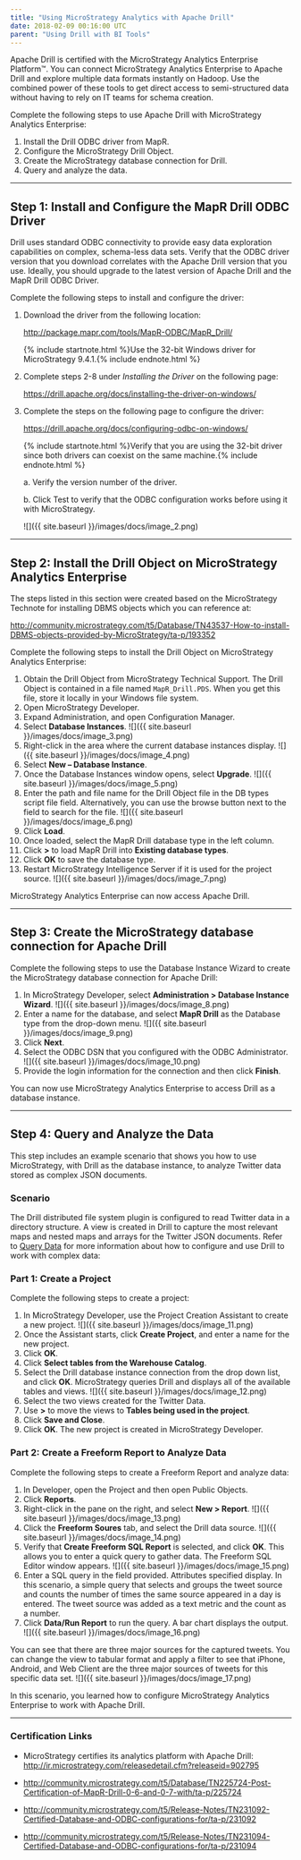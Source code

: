 ```yaml
---
title: "Using MicroStrategy Analytics with Apache Drill"
date: 2018-02-09 00:16:00 UTC
parent: "Using Drill with BI Tools"
---
```

Apache Drill is certified with the MicroStrategy Analytics Enterprise Platform™. You can connect MicroStrategy Analytics Enterprise to Apache Drill and explore multiple data formats instantly on Hadoop. Use the combined power of these tools to get direct access to semi-structured data without having to rely on IT teams for schema creation.

Complete the following steps to use Apache Drill with MicroStrategy Analytics Enterprise:
 
1.  Install the Drill ODBC driver from MapR.
2.	Configure the MicroStrategy Drill Object.
3.	Create the MicroStrategy database connection for Drill.
4.	Query and analyze the data.

----------


## Step 1: Install and Configure the MapR Drill ODBC Driver 

Drill uses standard ODBC connectivity to provide easy data exploration capabilities on complex, schema-less data sets. Verify that the ODBC driver version that you download correlates with the Apache Drill version that you use. Ideally, you should upgrade to the latest version of Apache Drill and the MapR Drill ODBC Driver. 

Complete the following steps to install and configure the driver:

1.	Download the driver from the following location: 

    http://package.mapr.com/tools/MapR-ODBC/MapR_Drill/

    {% include startnote.html %}Use the 32-bit Windows driver for MicroStrategy 9.4.1.{% include endnote.html %}

2.	Complete steps 2-8 under *Installing the Driver* on the following page: 

    https://drill.apache.org/docs/installing-the-driver-on-windows/
3.	Complete the steps on the following page to configure the driver:

    https://drill.apache.org/docs/configuring-odbc-on-windows/ 

    {% include startnote.html %}Verify that you are using the 32-bit driver since both drivers can coexist on the same machine.{% include endnote.html %} 

	a.	Verify the version number of the driver.

    	 
	b.	Click Test to verify that the ODBC configuration works before using it with MicroStrategy.

    ![]({{ site.baseurl }}/images/docs/image_2.png)

----------


## Step 2: Install the Drill Object on MicroStrategy Analytics Enterprise 
The steps listed in this section were created based on the MicroStrategy Technote for installing DBMS objects which you can reference at: 

http://community.microstrategy.com/t5/Database/TN43537-How-to-install-DBMS-objects-provided-by-MicroStrategy/ta-p/193352


Complete the following steps to install the Drill Object on MicroStrategy Analytics Enterprise:

1. Obtain the Drill Object from MicroStrategy Technical Support. The Drill Object is contained in a file named `MapR_Drill.PDS`. When you get this file, store it locally in your Windows file system.
2. Open MicroStrategy Developer. 
3. Expand Administration, and open Configuration Manager.
4. Select **Database Instances**.
   ![]({{ site.baseurl }}/images/docs/image_3.png)
5. Right-click in the area where the current database instances display. 
   ![]({{ site.baseurl }}/images/docs/image_4.png)
6. Select **New – Database Instance**. 
7. Once the Database Instances window opens, select **Upgrade**.
   ![]({{ site.baseurl }}/images/docs/image_5.png)
8. Enter the path and file name for the Drill Object file in the DB types script file field. Alternatively, you can use the browse button next to the field to search for the file. 
   ![]({{ site.baseurl }}/images/docs/image_6.png)
9.  Click **Load**. 
10.	Once loaded, select the MapR Drill database type in the left column.
11.	Click **>** to load MapR Drill into **Existing database types**. 
12.	Click **OK** to save the database type.
13.	Restart MicroStrategy Intelligence Server if it is used for the project source.
   ![]({{ site.baseurl }}/images/docs/image_7.png)

MicroStrategy Analytics Enterprise can now access Apache Drill.


----------

## Step 3: Create the MicroStrategy database connection for Apache Drill
Complete the following steps to use the Database Instance Wizard to create the MicroStrategy database connection for Apache Drill:

1. In MicroStrategy  Developer, select **Administration > Database Instance Wizard**.
   ![]({{ site.baseurl }}/images/docs/image_8.png)
2. Enter a name for the database, and select **MapR Drill** as the Database type from the drop-down menu.
   ![]({{ site.baseurl }}/images/docs/image_9.png)
3. Click **Next**. 
4. Select the ODBC DSN that you configured with the ODBC Administrator.
   ![]({{ site.baseurl }}/images/docs/image_10.png)
5. Provide the login information for the connection and then click **Finish**.

You can now use MicroStrategy Analytics Enterprise to access Drill as a database instance. 

----------


## Step 4: Query and Analyze the Data
This step includes an example scenario that shows you how to use MicroStrategy, with Drill as the database instance, to analyze Twitter data stored as complex JSON documents. 

### Scenario
The Drill distributed file system plugin is configured to read Twitter data in a directory structure. A view is created in Drill to capture the most relevant maps and nested maps and arrays for the Twitter JSON documents. Refer to [Query Data](/docs/query-data-introduction/) for more information about how to configure and use Drill to work with complex data:

### Part 1: Create a Project
Complete the following steps to create a project:

1. In MicroStrategy Developer, use the Project Creation Assistant to create a new project.
   ![]({{ site.baseurl }}/images/docs/image_11.png)
2.  Once the Assistant starts, click **Create Project**, and enter a name for the new project. 
3.	Click **OK**. 
4.	Click **Select tables from the Warehouse Catalog**. 
5.	Select the Drill database instance connection from the drop down list, and click **OK**.	MicroStrategy queries Drill and displays all of the available tables and views.
   ![]({{ site.baseurl }}/images/docs/image_12.png)
6.	Select the two views created for the Twitter Data.
7.	Use **>** to move the views to **Tables being used in the project**. 
8.	Click **Save and Close**.
9.	Click **OK**. The new project is created in MicroStrategy Developer. 

### Part 2: Create a Freeform Report to Analyze Data
Complete the following steps to create a Freeform Report and analyze data:

1.	In Developer, open the Project and then open Public Objects.
2.	Click **Reports**.
3.	Right-click in the pane on the right, and select **New > Report**.
   ![]({{ site.baseurl }}/images/docs/image_13.png)
4.	Click the **Freeform Soures** tab, and select the Drill data source.
   ![]({{ site.baseurl }}/images/docs/image_14.png)
5.	Verify that **Create Freeform SQL Report** is selected, and click **OK**. This allows you to enter a quick query to gather data. The Freeform SQL Editor window appears.
   ![]({{ site.baseurl }}/images/docs/image_15.png)
6.	Enter a SQL query in the field provided. Attributes specified display. 
In this scenario, a simple query that selects and groups the tweet source and counts the number of times the same source appeared in a day is entered. The tweet source was added as a text metric and the count as a number. 
7.	Click **Data/Run Report** to run the query. A bar chart displays the output.
   ![]({{ site.baseurl }}/images/docs/image_16.png)

You can see that there are three major sources for the captured tweets. You can change the view to tabular format and apply a filter to see that iPhone, Android, and Web Client are the three major sources of tweets for this specific data set.
![]({{ site.baseurl }}/images/docs/image_17.png)

In this scenario, you learned how to configure MicroStrategy Analytics Enterprise to work with Apache Drill. 

----------

### Certification Links

* MicroStrategy certifies its analytics platform with Apache Drill: http://ir.microstrategy.com/releasedetail.cfm?releaseid=902795

* http://community.microstrategy.com/t5/Database/TN225724-Post-Certification-of-MapR-Drill-0-6-and-0-7-with/ta-p/225724

* http://community.microstrategy.com/t5/Release-Notes/TN231092-Certified-Database-and-ODBC-configurations-for/ta-p/231092

* http://community.microstrategy.com/t5/Release-Notes/TN231094-Certified-Database-and-ODBC-configurations-for/ta-p/231094   

